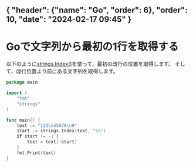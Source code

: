 { "header": {"name": "Go", "order": 6},  "order": 10, "date": "2024-02-17 09:45" }
---
# Goで文字列から最初の1行を取得する

以下のように[strings.Index()](https://pkg.go.dev/strings#Index)を使って、最初の改行の位置を取得します。
そして、改行位置より前にある文字列を取得します。

```go
package main

import (
	"fmt"
	"strings"
)

func main() {
	text := "123\n45678\n9"
	start := strings.Index(text, "\n")
	if start != -1 {
		text = text[:start]
	}
	fmt.Print(text)
}
```